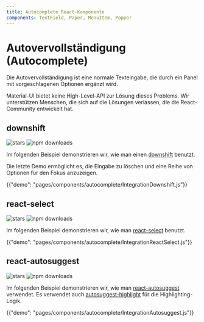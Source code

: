 ```yaml
---
title: Autocomplete React-Komponente
components: TextField, Paper, MenuItem, Popper
---
```


# Autovervollständigung (Autocomplete)

<p class="description">Die Autovervollständigung ist eine normale Texteingabe, die durch ein Panel mit vorgeschlagenen Optionen ergänzt wird.</p>

Material-UI bietet keine High-Level-API zur Lösung dieses Problems. Wir unterstützen Menschen, die sich auf die Lösungen verlassen, die die React-Community entwickelt hat.

## downshift

![stars](https://img.shields.io/github/stars/paypal/downshift.svg?style=social&label=Stars) ![npm downloads](https://img.shields.io/npm/dm/downshift.svg)

Im folgenden Beispiel demonstrieren wir, wie man einen [downshift](https://github.com/downshift-js/downshift) benutzt.

Die letzte Demo ermöglicht es, die Eingabe zu löschen und eine Reihe von Optionen für den Fokus anzuzeigen.

{{"demo": "pages/components/autocomplete/IntegrationDownshift.js"}}

## react-select

![stars](https://img.shields.io/github/stars/JedWatson/react-select.svg?style=social&label=Stars) ![npm downloads](https://img.shields.io/npm/dm/react-select.svg)

Im folgenden Beispiel demonstrieren wir, wie man [react-select](https://github.com/JedWatson/react-select) benutzt.

{{"demo": "pages/components/autocomplete/IntegrationReactSelect.js"}}

## react-autosuggest

![stars](https://img.shields.io/github/stars/moroshko/react-autosuggest.svg?style=social&label=Stars) ![npm downloads](https://img.shields.io/npm/dm/react-autosuggest.svg)

Im folgenden Beispiel demonstrieren wir, wie man [react-autosuggest](https://github.com/moroshko/react-autosuggest) verwendet. Es verwendet auch [autosuggest-highlight](https://www.npmjs.com/package/autosuggest-highlight) für die Highlighting-Logik.

{{"demo": "pages/components/autocomplete/IntegrationAutosuggest.js"}}
